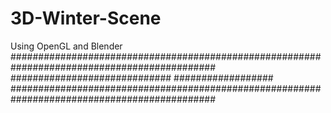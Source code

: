 # 3D-Winter-Scene
Using OpenGL and Blender
#############################################################################################
############################# ##################
#############################################################################################

